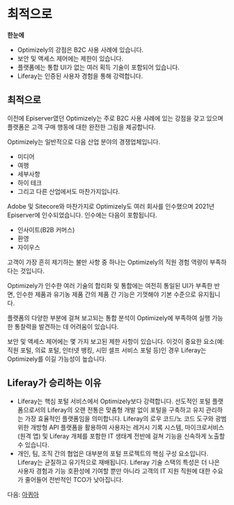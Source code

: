 # 최적으로

**한눈에**

* Optimizely의 강점은 B2C 사용 사례에 있습니다.
* 보안 및 액세스 제어에는 제한이 있습니다.
* 플랫폼에는 통합 UI가 없는 여러 획득 기술이 포함되어 있습니다.
* Liferay는 인증된 사용자 경험을 통해 강력합니다.

## 최적으로

이전에 Episerver였던 Optimizely는 주로 B2C 사용 사례에 있는 강점을 갖고 있으며 플랫폼은 고객 구매 행동에 대한 완전한 그림을 제공합니다.

Optimizely는 일반적으로 다음 산업 분야의 경쟁업체입니다.

* 미디어
* 여행
* 세부사항
* 하이 테크
* 그리고 다른 산업에서도 마찬가지입니다.

Adobe 및 Sitecore와 마찬가지로 Optimizely도 여러 회사를 인수했으며 2021년 Episerver에 인수되었습니다. 인수에는 다음이 포함됩니다.

* 인사이트(B2B 커머스)
* 환영
* 자이우스

고객이 가장 흔히 제기하는 불만 사항 중 하나는 Optimizely의 직원 경험 역량이 부족하다는 것입니다.

Optimizely가 인수한 여러 기술의 합리화 및 통합에는 여전히 통일된 UI가 부족한 반면, 인수한 제품과 유기농 제품 간의 제품 간 기능은 기껏해야 기본 수준으로 유지됩니다.

플랫폼의 다양한 부분에 걸쳐 보고되는 통합 분석이 Optimizely에 부족하여 실행 가능한 통찰력을 발견하는 데 어려움이 있습니다.

보안 및 액세스 제어에는 몇 가지 보고된 제한 사항이 있습니다. 이것이 중요한 요소(예: 직원 포털, 의료 포털, 인터넷 뱅킹, 시민 셀프 서비스 포털 등)인 경우 Liferay는 Optimizely를 이길 가능성이 높습니다.

## Liferay가 승리하는 이유

* Liferay는 핵심 포털 서비스에서 Optimizely보다 강력합니다. 선도적인 포털 플랫폼으로서의 Liferay의 오랜 전통은 맞춤형 개발 없이 포털을 구축하고 유지 관리하는 가장 효율적인 플랫폼임을 의미합니다. Liferay의 로우 코드/노 코드 도구와 광범위한 개방형 API 플랫폼을 활용하여 사용자는 레거시 기록 시스템, 마이크로서비스(원격 앱) 및 Liferay 개체를 포함한 IT 생태계 전반에 걸쳐 기능을 신속하게 노출할 수 있습니다.
* 개인, 팀, 조직 간의 협업은 대부분의 포털 프로젝트의 핵심 구성 요소입니다. Liferay는 균질하고 유기적으로 재배됩니다. Liferay 기술 스택의 특성은 더 나은 사용자 경험과 기능 호환성에 기여할 뿐만 아니라 고객의 IT 지원 직원에 대한 수요가 줄어들어 전반적인 TCO가 낮아집니다.

다음: [아퀴아](./acquia.md)
